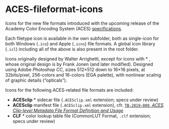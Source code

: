 # ACES-fileformat-icons
Icons for the new file formats introduced with the upcoming release of the Academy Color Encoding System (ACES) [specifications](https://github.com/ampas/).

Each filetype icon is available in itw own subfolder, both as single-icon for both Windows (`.ico`) and Apple (`.icns`) file formats. A global icon library (`.icl`) including all of the above is also present in the root folder.

Icons originally designed by Walter Arrighetti, except for icons with * , whose original design is by Frank Jonen (and later modified).
Designed using Adobe _Photoshop CC_, sizes 512×512 down to 16×16 pixels, at 32bits/pixel, 256-colors and 16-colors (EGA palette), with nonlinear scaling of graphic details (“opticals”).

Icons for the following ACES-related file formats are included:

 * **ACESclip** * sidecar file (`.ACESclip.xml` extension; specs under review)
 * **ACESclip** manifest file (`.ACESclip.xml` extension), cfr. [`TB-2019-009`, _ACES Clip-level Metadata File Format Definition and Usage_](http://j.mp/TB-2014-009])
 * **CLF** * color lookup table file (CommonLUT Format, `.clf` extension; specs under review)
